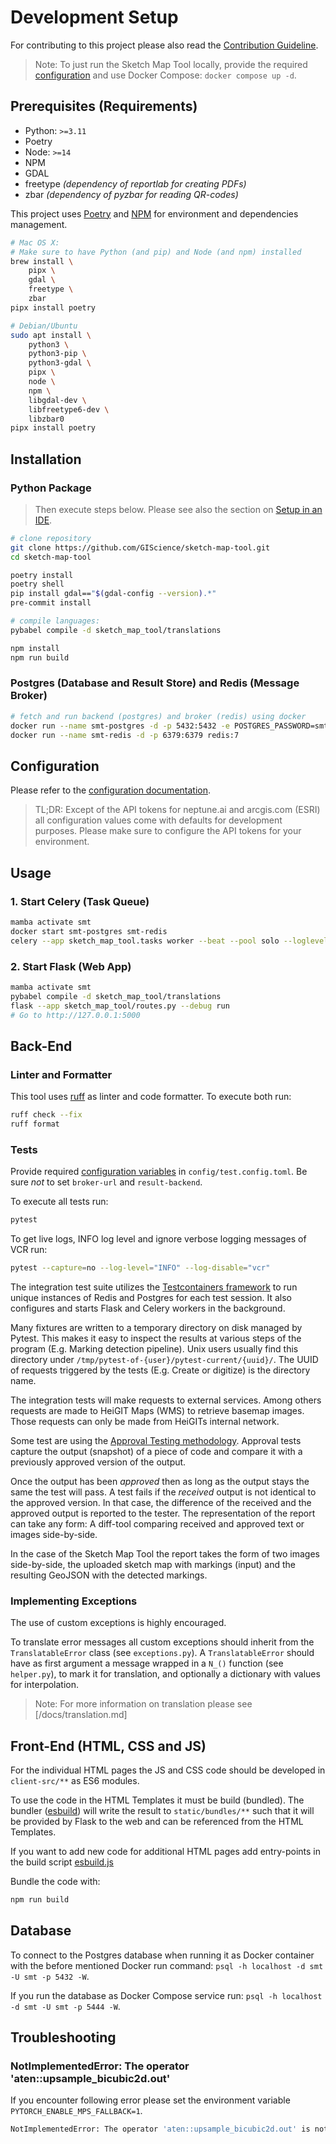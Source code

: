 # Development Setup

For contributing to this project please also read the [Contribution Guideline](/CONTRIBUTING.md).

> Note: To just run the Sketch Map Tool locally, provide the required [configuration](/docs/configuration.md)
> and use Docker Compose: `docker compose up -d`.

## Prerequisites (Requirements)

- Python: `>=3.11`
- Poetry
- Node: `>=14`
- NPM
- GDAL
- freetype *(dependency of reportlab for creating PDFs)*
- zbar *(dependency of pyzbar for reading QR-codes)*

This project uses [Poetry](https://python-poetry.org/docs/) and [NPM](https://docs.npmjs.com/) for environment and dependencies management.

```bash
# Mac OS X:
# Make sure to have Python (and pip) and Node (and npm) installed
brew install \
    pipx \
    gdal \
    freetype \
    zbar
pipx install poetry

# Debian/Ubuntu
sudo apt install \
    python3 \
    python3-pip \
    python3-gdal \
    pipx \
    node \
    npm \
    libgdal-dev \
    libfreetype6-dev \
    libzbar0
pipx install poetry
```

## Installation

### Python Package

> Then execute steps below. Please see also the section on [Setup in an IDE](#Setup-in-an-IDE).

```bash
# clone repository
git clone https://github.com/GIScience/sketch-map-tool.git
cd sketch-map-tool

poetry install
poetry shell
pip install gdal=="$(gdal-config --version).*"
pre-commit install

# compile languages:
pybabel compile -d sketch_map_tool/translations

npm install
npm run build
```

### Postgres (Database and Result Store) and Redis (Message Broker)

```bash
# fetch and run backend (postgres) and broker (redis) using docker
docker run --name smt-postgres -d -p 5432:5432 -e POSTGRES_PASSWORD=smt -e POSTGRES_USER=smt postgres:15
docker run --name smt-redis -d -p 6379:6379 redis:7
```

## Configuration

Please refer to the [configuration documentation](/docs/configuration.md).

> TL;DR: Except of the API tokens for neptune.ai and arcgis.com (ESRI) all
> configuration values come with defaults for development purposes. Please make
> sure to configure the API tokens for your environment.

## Usage

### 1. Start Celery (Task Queue)

```bash
mamba activate smt
docker start smt-postgres smt-redis
celery --app sketch_map_tool.tasks worker --beat --pool solo --loglevel=INFO
```

### 2. Start Flask (Web App)

```bash
mamba activate smt
pybabel compile -d sketch_map_tool/translations
flask --app sketch_map_tool/routes.py --debug run
# Go to http://127.0.0.1:5000
```

## Back-End

### Linter and Formatter

This tool uses [ruff](https://docs.astral.sh/ruff/) as linter and code formatter. To execute both run:

```bash
ruff check --fix
ruff format
```

### Tests

Provide required [configuration variables](/docs/configuration.md#required-configuration) in `config/test.config.toml`. Be sure *not* to set `broker-url` and `result-backend`.

To execute all tests run:
```bash
pytest
```

To get live logs, INFO log level and ignore verbose logging messages of VCR run:
```bash
pytest --capture=no --log-level="INFO" --log-disable="vcr"
```

The integration test suite utilizes the [Testcontainers framework](https://testcontainers.com/) 
to run unique instances of Redis and Postgres for each test session. It also
configures and starts Flask and Celery workers in the background.

Many fixtures are written to a temporary directory on disk managed by Pytest.
This makes it easy to inspect the results at various steps of the program (E.g.
Marking detection pipeline). Unix users usually find this directory under
`/tmp/pytest-of-{user}/pytest-current/{uuid}/`. The UUID of requests triggered
by the tests (E.g. Create or digitize) is the directory name.

The integration tests will make requests to external services. Among others
requests are made to HeiGIT Maps (WMS) to retrieve basemap images. Those
requests can only be made from HeiGITs internal network.

Some test are using the [Approval Testing methodology](https://approvaltests.com/).
Approval tests capture the output (snapshot) of a piece of code and compare it
with a previously approved version of the output.

Once the output has been *approved* then as long as the output stays the same
the test will pass. A test fails if the *received* output is not identical to
the approved version. In that case, the difference of the received and the
approved output is reported to the tester. The representation of the report can
take any form: A diff-tool comparing received and approved text or images side-by-side.

In the case of the Sketch Map Tool the report takes the form of two images
side-by-side, the uploaded sketch map with markings (input) and the resulting
GeoJSON with the detected markings.

### Implementing Exceptions

The use of custom exceptions is highly encouraged.

To translate error messages all custom exceptions should inherit from the `TranslatableError` class (see `exceptions.py`).
A `TranslatableError` should have as first argument a message wrapped in a `N_()` function (see `helper.py`), to mark it for translation, and optionally a dictionary with values for interpolation.

> Note: For more information on translation please see [/docs/translation.md]

## Front-End (HTML, CSS and JS)

For the individual HTML pages the JS and CSS code should be developed in `client-src/**` as 
ES6 modules.

To use the code in the HTML Templates it must be build (bundled). The bundler 
([esbuild](https://esbuild.github.io/)) will write the result to `static/bundles/**` 
such that it will be provided by Flask to the web and can be referenced from the HTML Templates.

If you want to add new code for additional HTML pages add entry-points in the build script 
[esbuild.js](../esbuild.js)

Bundle the code with:
```bash
npm run build
```

## Database

To connect to the Postgres database when running it as Docker container with the before mentioned Docker run command:
`psql -h localhost -d smt -U smt -p 5432 -W`.

If you run the database as Docker Compose service run:
`psql -h localhost -d smt -U smt -p 5444 -W`.

## Troubleshooting

### NotImplementedError: The operator 'aten::upsample_bicubic2d.out'

If you encounter following error please set the environment variable
`PYTORCH_ENABLE_MPS_FALLBACK=1`.

```bash
NotImplementedError: The operator 'aten::upsample_bicubic2d.out' is not currently implemented for the MPS device. If you want this op to be added in priority during the prototype phase of this feature, please comment on https://github.com/pytorch/pytorch/issues/77764. As a temporary fix, you can set the environment variable `PYTORCH_ENABLE_MPS_FALLBACK=1` to use the CPU as a fallback for this op. WARNING: this will be slower than running natively on MPS.
```
